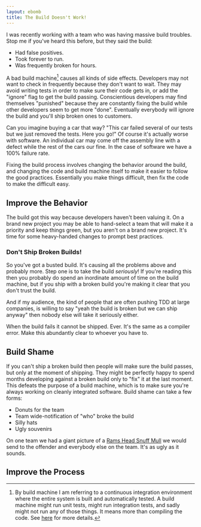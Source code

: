 ```yaml
---
layout: ebomb
title: The Build Doesn't Work!
---
```


I was recently working with a team who was having massive build troubles. Stop me if you've heard this before, but they said the build:

* Had false positives.
* Took forever to run.
* Was frequently broken for hours.

A bad build machine[^1] causes all kinds of side effects. Developers may not want to check in frequently because they don't want to wait. They may avoid writing tests in order to make sure their code gets in, or add the "ignore" flag to get the build passing. Conscientious developers may find themselves "punished" because they are constantly fixing the build while other developers seem to get more "done". Eventually everybody will ignore the build and you'll ship broken ones to customers.

Can you imagine buying a car that way? "This car failed several of our tests but we just removed the tests. Here you go!" Of course it's actually worse with software. An individual car may come off the assembly line with a defect while the rest of the cars our fine. In the case of software we have a 100% failure rate.

Fixing the build process involves changing the behavior around the build, and changing the code and build machine itself to make it easier to follow the good practices. Essentially you make things difficult, then fix the code to make the difficult easy.

## Improve the Behavior

The build got this way because developers haven't been valuing it. On a brand new project you may be able to hand-select a team that will make it a priority and keep things green, but you aren't on a brand new project. It's time for some heavy-handed changes to prompt best practices.

### Don't Ship Broken Builds!

So you've got a busted build. It's causing all the problems above and probably more. Step one is to take the build _seriously_! If you're reading this then you probably do spend an inordinate amount of time on the build machine, but if you ship with a broken build you're making it clear that you don't trust the build.

And if my audience, the kind of people that are often pushing TDD at large companies, is willing to say "yeah the build is broken but we can ship anyway" then nobody else will take it seriously either.

When the build fails it cannot be shipped. Ever. It's the same as a compiler error. Make this abundantly clear to whoever you have to.

## Build Shame

If you can't ship a broken build then people will make sure the build passes, but only at the moment of shipping. They might be perfectly happy to spend months developing against a broken build only to "fix" it at the last moment. This defeats the purpose of a build machine, which is to make sure you're always working on cleanly integrated software. Build shame can take a few forms:

* Donuts for the team
* Team wide-notification of "who" broke the build
* Silly hats
* Ugly souvenirs

On one team we had a giant picture of a [Rams Head Snuff Mull](http://tour-perth-scotland.blogspot.com/2010/08/tour-perth-antique-rams-snuff-mull.html) we would send to the offender and everybody else on the team. It's as ugly as it sounds.


## Improve the Process


[^1]: By build machine I am referring to a continuous integration environment where the entire system is built and automatically tested. A build machine might run unit tests, might run integration tests, and sadly might not run any of those things. It means more than compiling the code. See [here](http://en.wikipedia.org/wiki/Continuous_integration) for more details.

